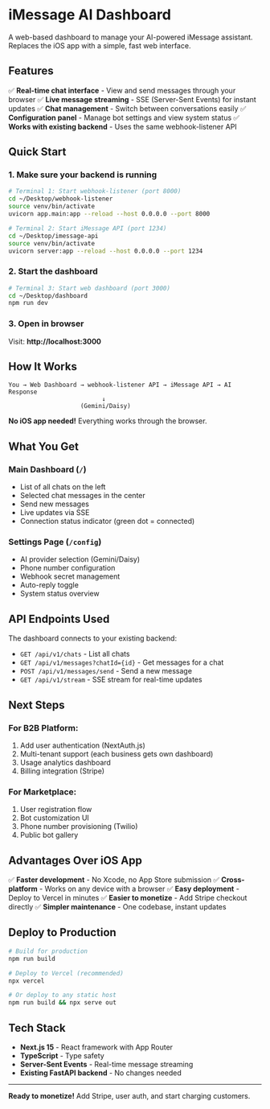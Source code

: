# iMessage AI Dashboard

A web-based dashboard to manage your AI-powered iMessage assistant. Replaces the iOS app with a simple, fast web interface.

## Features

✅ **Real-time chat interface** - View and send messages through your browser
✅ **Live message streaming** - SSE (Server-Sent Events) for instant updates
✅ **Chat management** - Switch between conversations easily
✅ **Configuration panel** - Manage bot settings and view system status
✅ **Works with existing backend** - Uses the same webhook-listener API

## Quick Start

### 1. Make sure your backend is running

```bash
# Terminal 1: Start webhook-listener (port 8000)
cd ~/Desktop/webhook-listener
source venv/bin/activate
uvicorn app.main:app --reload --host 0.0.0.0 --port 8000

# Terminal 2: Start iMessage API (port 1234)
cd ~/Desktop/imessage-api
source venv/bin/activate
uvicorn server:app --reload --host 0.0.0.0 --port 1234
```

### 2. Start the dashboard

```bash
# Terminal 3: Start web dashboard (port 3000)
cd ~/Desktop/dashboard
npm run dev
```

### 3. Open in browser

Visit: **http://localhost:3000**

## How It Works

```
You → Web Dashboard → webhook-listener API → iMessage API → AI Response
                          ↓
                    (Gemini/Daisy)
```

**No iOS app needed!** Everything works through the browser.

## What You Get

### Main Dashboard (`/`)
- List of all chats on the left
- Selected chat messages in the center
- Send new messages
- Live updates via SSE
- Connection status indicator (green dot = connected)

### Settings Page (`/config`)
- AI provider selection (Gemini/Daisy)
- Phone number configuration
- Webhook secret management
- Auto-reply toggle
- System status overview

## API Endpoints Used

The dashboard connects to your existing backend:

- `GET /api/v1/chats` - List all chats
- `GET /api/v1/messages?chatId={id}` - Get messages for a chat
- `POST /api/v1/messages/send` - Send a new message
- `GET /api/v1/stream` - SSE stream for real-time updates

## Next Steps

### For B2B Platform:

1. Add user authentication (NextAuth.js)
2. Multi-tenant support (each business gets own dashboard)
3. Usage analytics dashboard
4. Billing integration (Stripe)

### For Marketplace:

1. User registration flow
2. Bot customization UI
3. Phone number provisioning (Twilio)
4. Public bot gallery

## Advantages Over iOS App

✅ **Faster development** - No Xcode, no App Store submission
✅ **Cross-platform** - Works on any device with a browser
✅ **Easy deployment** - Deploy to Vercel in minutes
✅ **Easier to monetize** - Add Stripe checkout directly
✅ **Simpler maintenance** - One codebase, instant updates

## Deploy to Production

```bash
# Build for production
npm run build

# Deploy to Vercel (recommended)
npx vercel

# Or deploy to any static host
npm run build && npx serve out
```

## Tech Stack

- **Next.js 15** - React framework with App Router
- **TypeScript** - Type safety
- **Server-Sent Events** - Real-time message streaming
- **Existing FastAPI backend** - No changes needed

---

**Ready to monetize!** Add Stripe, user auth, and start charging customers.

